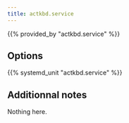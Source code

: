 ```yaml
---
title: actkbd.service
---
```


{{% provided_by "actkbd.service" %}}

## Options

{{% systemd_unit "actkbd.service" %}}

## Additionnal notes

Nothing here.